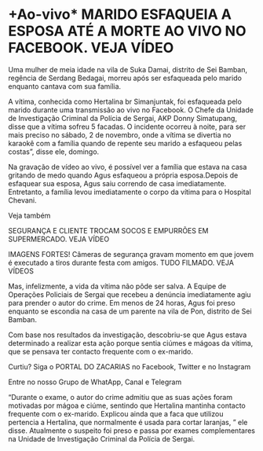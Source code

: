# +Ao-vivo* MARIDO ESFAQUEIA A ESPOSA ATÉ A MORTE AO VIVO NO FACEBOOK. VEJA VÍDEO


Uma mulher de meia idade na vila de Suka Damai, distrito de Sei Bamban, regência de Serdang Bedagai, morreu após ser esfaqueada pelo marido enquanto cantava com sua família.

 

A vítima, conhecida como Hertalina br Simanjuntak, foi esfaqueada pelo marido durante uma transmissão ao vivo no Facebook. O Chefe da Unidade de Investigação Criminal da Polícia de Sergai, AKP Donny Simatupang, disse que a vítima sofreu 5 facadas. O incidente ocorreu à noite, para ser mais preciso no sábado, 2 de novembro, onde a vítima se divertia no karaokê com a família quando de repente seu marido a esfaqueou pelas costas”, disse ele, domingo.

 

Na gravação de vídeo ao vivo, é possível ver a família que estava na casa gritando de medo quando Agus esfaqueou a própria esposa.Depois de esfaquear sua esposa, Agus saiu correndo de casa imediatamente.  Entretanto, a família levou imediatamente o corpo da vítima para o Hospital Chevani.

 

Veja também 

 



SEGURANÇA E CLIENTE TROCAM SOCOS E EMPURRÕES EM SUPERMERCADO. VEJA VÍDEO

 

IMAGENS FORTES! Câmeras de segurança gravam momento em que jovem é executado a tiros durante festa com amigos. TUDO FILMADO. VEJA VÍDEOS

 

Mas, infelizmente, a vida da vítima não pôde ser salva. A Equipe de Operações Policiais de Sergai que recebeu a denúncia imediatamente agiu para prender o autor do crime. Em menos de 24 horas, Agus foi preso enquanto se escondia na casa de um parente na vila de Pon, distrito de Sei Bamban.

 

Com base nos resultados da investigação, descobriu-se que Agus estava determinado a realizar esta ação porque sentia ciúmes e mágoas da vítima, que se pensava ter contacto frequente com o ex-marido.

 

Curtiu? Siga o PORTAL DO ZACARIAS no Facebook, Twitter e no Instagram

Entre no nosso Grupo de WhatApp, Canal e Telegram 

 

“Durante o exame, o autor do crime admitiu que as suas ações foram motivadas por mágoa e ciúme, sentindo que Hertalina mantinha contacto frequente com o ex-marido. Explicou ainda que a faca que utilizou pertencia a Hertalina, que normalmente é usada para cortar laranjas, ” ele disse. Atualmente o suspeito foi preso e passa por exames complementares na Unidade de Investigação Criminal da Polícia de Sergai. 
